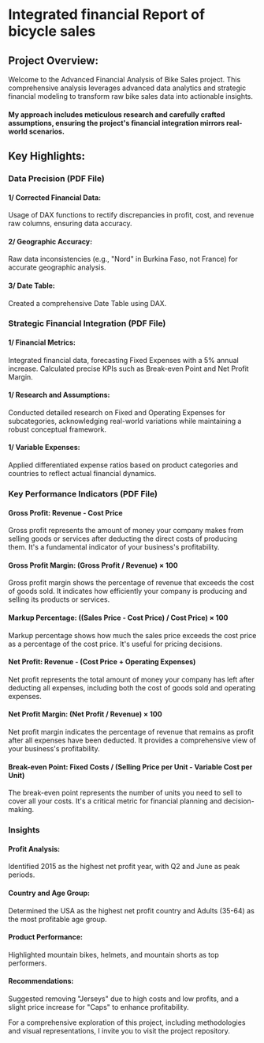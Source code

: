 # Integrated financial Report of bicycle sales

## Project Overview:
Welcome to the Advanced Financial Analysis of Bike Sales project. This comprehensive analysis leverages advanced data analytics and strategic financial modeling to transform raw bike sales data into actionable insights. 
#### My approach includes meticulous research and carefully crafted assumptions, ensuring the project's financial integration mirrors real-world scenarios.


## Key Highlights:

### Data Precision (PDF File)
#### 1/ Corrected Financial Data: 
Usage of DAX functions to rectify discrepancies in profit, cost, and revenue raw columns, ensuring data accuracy.
#### 2/ Geographic Accuracy: 
Raw data inconsistencies (e.g., "Nord" in Burkina Faso, not France) for accurate geographic analysis.
#### 3/ Date Table: 
Created a comprehensive Date Table using DAX.

### Strategic Financial Integration (PDF File)
#### 1/ Financial Metrics: 
Integrated financial data, forecasting Fixed Expenses with a 5% annual increase. Calculated precise KPIs such as Break-even Point and Net Profit Margin.
#### 1/ Research and Assumptions: 
Conducted detailed research on Fixed and Operating Expenses for subcategories, acknowledging real-world variations while maintaining a robust conceptual framework.
#### 1/ Variable Expenses: 
Applied differentiated expense ratios based on product categories and countries to reflect actual financial dynamics.

### Key Performance Indicators (PDF File)
#### Gross Profit: Revenue - Cost Price
Gross profit represents the amount of money your company makes from selling goods or services after deducting the direct costs of producing them. It's a fundamental indicator of your business's profitability.
#### Gross Profit Margin: (Gross Profit / Revenue) × 100
Gross profit margin shows the percentage of revenue that exceeds the cost of goods sold. It indicates how efficiently your company is producing and selling its products or services.
#### Markup Percentage: ((Sales Price - Cost Price) / Cost Price) × 100
Markup percentage shows how much the sales price exceeds the cost price as a percentage of the cost price. It's useful for pricing decisions.
#### Net Profit: Revenue - (Cost Price + Operating Expenses)
Net profit represents the total amount of money your company has left after deducting all expenses, including both the cost of goods sold and operating expenses.
#### Net Profit Margin: (Net Profit / Revenue) × 100
Net profit margin indicates the percentage of revenue that remains as profit after all expenses have been deducted. It provides a comprehensive view of your business's profitability.
#### Break-even Point: Fixed Costs / (Selling Price per Unit - Variable Cost per Unit)
The break-even point represents the number of units you need to sell to cover all your costs. It's a critical metric for financial planning and decision-making.

### Insights
#### Profit Analysis: 
Identified 2015 as the highest net profit year, with Q2 and June as peak periods.
#### Country and Age Group: 
Determined the USA as the highest net profit country and Adults (35-64) as the most profitable age group.
#### Product Performance: 
Highlighted mountain bikes, helmets, and mountain shorts as top performers.
#### Recommendations: 
Suggested removing "Jerseys" due to high costs and low profits, and a slight price increase for "Caps" to enhance profitability.


For a comprehensive exploration of this project, including methodologies and visual representations, I invite you to visit the project repository.

